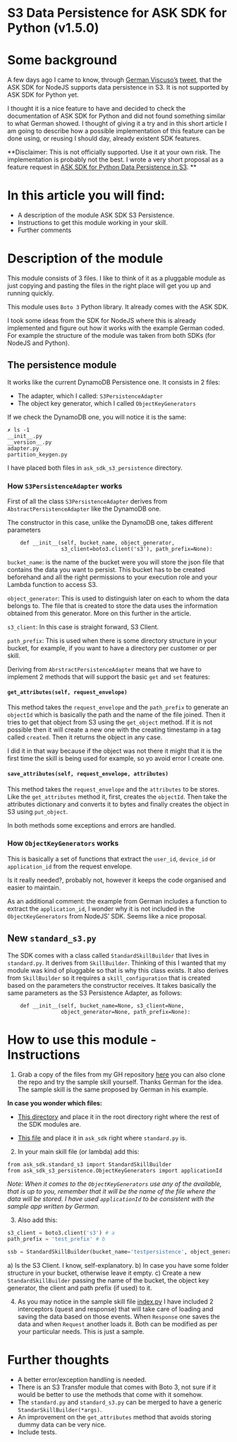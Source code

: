 # S3 Data Persistence for ASK SDK for Python (v1.5.0)

# Some background
A few days ago I came to know, through [German Viscuso’s](https://twitter.com/germanviscuso) [tweet](https://twitter.com/germanviscuso/status/1081198187954794496), that the ASK SDK for NodeJS supports data persistence in S3. It is not supported by ASK SDK for Python yet. 

I thought it is a nice feature to have and decided to check the documentation of ASK SDK for Python and did not found something similar to what German showed. I thought of giving it a try and in this short article I am going to describe how a possible implementation of this feature can be done using, or reusing I should day, already existent SDK features.

**Disclaimer: This is not officially supported. Use it at your own risk. The implementation is probably not the best. I wrote a very short proposal as a feature request in [ASK SDK for Python Data Persistence in S3](https://github.com/alexa/alexa-skills-kit-sdk-for-python/issues/57). **

# In this article you will find:
- A description of the module ASK SDK S3 Persistence.
- Instructions to get this module working in your skill.
- Further comments

# Description of the module
This module consists of 3 files. I like to think of it as a pluggable module as just copying and pasting the files in the right place will get you up and running quickly.

This module uses ```Boto 3``` Python library. It already comes with the ASK SDK.

I took some ideas from the SDK for NodeJS where this is already implemented and figure out how it works with the example German coded. For example the structure of the module was taken from both SDKs (for NodeJS and Python).

## The persistence module
It works like the current DynamoDB Persistence one. It consists in 2 files:
- The adapter, which I called: ```S3PersistenceAdapter```
- The object key generator, which I called ```ObjectKeyGenerators```

If we check the DynamoDB one, you will notice it is the same:

```
✗ ls -1
__init__.py
__version__.py
adapter.py
partition_keygen.py
```

I have placed both files in ```ask_sdk_s3_persistence``` directory.

### How ```S3PersistenceAdapter``` works
First of all the class ```S3PersistenceAdapter``` derives from ```AbstractPersistenceAdapter``` like the DynamoDB one. 

The constructor in this case, unlike the DynamoDB one, takes different parameters

```
    def __init__(self, bucket_name, object_generator, 
                 s3_client=boto3.client('s3'), path_prefix=None):
```

```bucket_name```: is the name of the bucket were you will store the json file that contains the data you want to persist. This bucket has to be created beforehand and all the right permissions to your execution role and your Lambda function to access S3.

```object_generator```: This is used to distinguish later on each to whom the data belongs to. The file that is created to store the data uses the information obtained from this generator. More on this further in the article.

```s3_client```: In this case is straight forward, S3 Client.

```path_prefix```: This is used when there is some directory structure in your bucket, for example, if you want to have a directory per customer or per skill.

Deriving from ```AbrstractPersistenceAdapter``` means that we have to implement 2 methods that will support the basic ```get``` and ```set``` features: 

#### ```get_attributes(self, request_envelope)```
This method takes the ```request_envelope``` and the ```path_prefix``` to generate an ```objectId``` which is basically the path and the name of the file joined. Then it tries to get that object from S3 using the ```get_object``` method. If it is not possible then it will create a new one with the creating timestamp in a tag called ```created```. Then it returns the object in any case. 

I did it in that way because if the object was not there it might that it is the first time the skill is being used for example, so yo avoid error I create one.

#### ```save_attributes(self, request_envelope, attributes)```
This method takes the ```request_envelope``` and the ```attributes``` to be stores. Like the ```get_attributes``` method it, first, creates the ```objectId```. Then take the attributes dictionary and converts it to bytes and finally creates the object in S3 using ```put_object```.

In both methods some exceptions and errors are handled.

### How ```ObjectKeyGenerators``` works
This is basically a set of functions that extract the ```user_id```, ```device_id``` or ```application_id``` from the request envelope.

Is it really needed?, probably not, however it keeps the code organised and easier to maintain. 

As an additional comment: the example from German includes a function to extract the ```application_id```, I wonder why it is not included in the ```ObjectKeyGenerators``` from NodeJS’ SDK. Seems like a nice proposal.

## New ```standard_s3.py```
The SDK comes with a class called ```StandardSkillBuilder``` that lives in ```standard.py```. It derives from ```SkillBuilder```. Thinking of this I wanted that my module was kind of pluggable so that is why this class exists. It also derives from ```SkillBuilder``` so it requires a ```skill_configuration``` that is created based on the parameters the constructor receives. It takes basically the same parameters as the S3 Persistence Adapter, as follows:

```
    def __init__(self, bucket_name=None, s3_client=None,
                 object_generator=None, path_prefix=None):
```

# How to use this module - Instructions
1. Grab a copy of the files from my GH repository [here](https://github.com/frivas/alexa-s3-persistence-python/tree/master/lambda/eu-west-1_TestS3) you can also clone the repo and try the sample skill yourself. Thanks German for the idea. The sample skill is the same proposed by German in his example.

**In case you wonder which files:**

- [This directory](https://github.com/frivas/alexa-s3-persistence-python/tree/master/lambda/eu-west-1_TestS3/ask_sdk_s3_persistence) and place it in the root directory right where the rest of the SDK modules are.

- [This file](https://github.com/frivas/alexa-s3-persistence-python/blob/master/lambda/eu-west-1_TestS3/ask_sdk/standard_s3.py) and place it in ```ask_sdk``` right where ```standard.py``` is.

2. In your main skill file (or lambda) add this:

```
from ask_sdk.standard_s3 import StandardSkillBuilder
from ask_sdk_s3_persistence.ObjectKeyGenerators import applicationId
```

*Note: When it comes to the ```ObjectKeyGenerators``` use any of the available, that is up to you, remember that it will be the name of the file where the data will be stored. I have used ```applicationId``` to be consistent with the sample app written by German.*

3. Also add this:

```python
s3_client = boto3.client('s3') # a
path_prefix = 'test_prefix' # b

ssb = StandardSkillBuilder(bucket_name='testpersistence', object_generator=applicationId, s3_client=s3_client, path_prefix=path_prefix) # c
```

a) Is the S3 Client. I know, self-explanatory.
b) In case you have some folder structure in your bucket, otherwise leave it empty.
c) Create a new ```StandardSkillBuilder``` passing the name of the bucket, the object key generator, the client and path prefix (if used) to it.

4. As you may notice in the sample skill file [index.py](https://github.com/frivas/alexa-s3-persistence-python/blob/master/lambda/eu-west-1_TestS3/index.py) I have included 2 interceptors (quest and response) that will take care of loading and saving the data based on  those events. When ```Response``` one saves the data and when ```Request``` another loads it. Both can be modified as per your particular needs. This is just a sample.


# Further thoughts

- A better error/exception handling is needed.
- There is an S3 Transfer module that comes with Boto 3, not sure if it would be better to use the methods that come with it somehow.
- The ```standard.py``` and ```standard_s3.py``` can be merged to have a generic ```StandarSkillBuilder(*args)```.
- An improvement on the ```get_attributes``` method that avoids storing dummy data can be very nice.
- Include tests.

